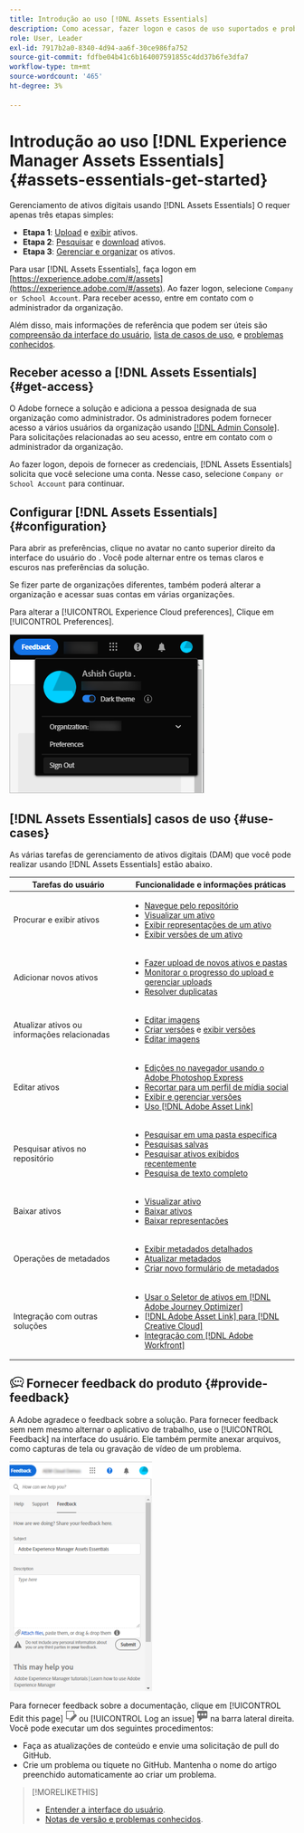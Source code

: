 ```yaml
---
title: Introdução ao uso [!DNL Assets Essentials]
description: Como acessar, fazer logon e casos de uso suportados e problemas conhecidos do [!DNL Assets Essentials].
role: User, Leader
exl-id: 7917b2a0-8340-4d94-aa6f-30ce986fa752
source-git-commit: fdfbe04b41c6b164007591855c4dd37b6fe3dfa7
workflow-type: tm+mt
source-wordcount: '465'
ht-degree: 3%

---
```


# Introdução ao uso [!DNL Experience Manager Assets Essentials] {#assets-essentials-get-started}

<!-- TBD: Make links for these steps. -->

Gerenciamento de ativos digitais usando [!DNL Assets Essentials] O requer apenas três etapas simples:

* **Etapa 1**: [Upload](/help/add-delete.md) e [exibir](/help/navigate-view.md) ativos.
* **Etapa 2**: [Pesquisar](/help/search.md) e [download](/help/manage-organize.md#download) ativos.
* **Etapa 3**: [Gerenciar e organizar](/help/manage-organize.md) os ativos.

Para usar [!DNL Assets Essentials], faça logon em [https://experience.adobe.com/#/assets](https://experience.adobe.com/#/assets). Ao fazer logon, selecione `Company or School Account`. Para receber acesso, entre em contato com o administrador da organização.

Além disso, mais informações de referência que podem ser úteis são [compreensão da interface do usuário](/help/navigate-view.md), [lista de casos de uso](#use-cases), <!-- TBD: [supported file types](/help/supported-file-formats.md), --> e [problemas conhecidos](/help/release-notes.md#known-issues).

## Receber acesso a [!DNL Assets Essentials] {#get-access}

O Adobe fornece a solução e adiciona a pessoa designada de sua organização como administrador. Os administradores podem fornecer acesso a vários usuários da organização usando [[!DNL Admin Console]](https://helpx.adobe.com/br/enterprise/using/admin-console.html). Para solicitações relacionadas ao seu acesso, entre em contato com o administrador da organização.

Ao fazer logon, depois de fornecer as credenciais, [!DNL Assets Essentials] solicita que você selecione uma conta. Nesse caso, selecione `Company or School Account` para continuar.

## Configurar [!DNL Assets Essentials] {#configuration}

Para abrir as preferências, clique no avatar no canto superior direito da interface do usuário do . Você pode alternar entre os temas claros e escuros nas preferências da solução.

Se fizer parte de organizações diferentes, também poderá alterar a organização e acessar suas contas em várias organizações.

Para alterar a [!UICONTROL Experience Cloud preferences], Clique em [!UICONTROL Preferences].

![Preferência de alternar tema escuro e claro](assets/theme-change.png)

## [!DNL Assets Essentials] casos de uso {#use-cases}

As várias tarefas de gerenciamento de ativos digitais (DAM) que você pode realizar usando [!DNL Assets Essentials] estão abaixo.

| Tarefas do usuário | Funcionalidade e informações práticas |
|-----|------|
| Procurar e exibir ativos | <ul> <li>[Navegue pelo repositório](/help/navigate-view.md#view-assets-and-details) </li> <li> [Visualizar um ativo](/help/navigate-view.md#preview-assets) <li> [Exibir representações de um ativo](/help/add-delete.md#renditions) </li> <li>[Exibir versões de um ativo](/help/manage-organize.md#view-versions)</li></ul> |
| Adicionar novos ativos | <ul> <li>[Fazer upload de novos ativos e pastas](/help/add-delete.md#add-assets)</li> <li>[Monitorar o progresso do upload e gerenciar uploads](/help/add-delete.md#upload-progress)</li> <li>[Resolver duplicatas](/help/add-delete.md#resolve-upload-fails)</li> </ul> |
| Atualizar ativos ou informações relacionadas | <ul> <li>[Editar imagens](/help/edit-images.md)</li> <li>[Criar versões](/help/manage-organize.md#create-versions) e [exibir versões](/help/manage-organize.md#view-versions)</li> <li>[Editar imagens](/help/edit-images.md)</li> </ul> |
| Editar ativos | <ul> <li>[Edições no navegador usando o Adobe Photoshop Express](/help/edit-images.md)</li> <li>[Recortar para um perfil de mídia social](/help/edit-images.md#crop-straighten-images)</li> <li>[Exibir e gerenciar versões](/help/manage-organize.md#view-versions)</li> <li>[Uso [!DNL Adobe Asset Link]](/help/integration.md#integrations)</ul></ul> |
| Pesquisar ativos no repositório | <ul> <li>[Pesquisar em uma pasta específica](/help/search.md#refine-search-results)</li> <li>[Pesquisas salvas](/help/search.md#saved-search)</li> <li>[Pesquisar ativos exibidos recentemente](/help/search.md)</li> <li>[Pesquisa de texto completo](/help/search.md) |
| Baixar ativos | <ul> <li> [Visualizar ativo](/help/navigate-view.md#preview-assets) </li> <li> [Baixar ativos](/help/manage-organize.md#download) <li> [Baixar representações](/help/add-delete.md#renditions) </li></ul> |
| Operações de metadados | <ul> <li>[Exibir metadados detalhados](/help/metadata.md) </li> <li> [Atualizar metadados](/help/metadata.md#update-metadata)</li> <li> [Criar novo formulário de metadados](/help/metadata.md#metadata-forms) </li> </ul> |
| Integração com outras soluções | <ul> <li>[Usar o Seletor de ativos em [!DNL Adobe Journey Optimizer]](/help/integration.md)</li> <li>[[!DNL Adobe Asset Link] para [!DNL Creative Cloud]](/help/integration.md)</li> <li>[Integração com [!DNL Adobe Workfront]](/help/integration.md)</li> </ul> |

<!--TBD: Merge the below rows in the table when the use cases are documented/available.

| How do I delete assets? | <ul> <li>[Delete assets](/help/manage-organize.md)</li> <li>Recover deleted assets</li> <li>Permanently delete assets</li> </ul> |
| How do I share assets or find shared assets? | <ul> <li>Shared by me</li> <li>Shared with me</li> <li>Share for comments and review</li> <li>Unshare assets</li> </ul> |
| How do I collaborate with others and get my assets reviewed | <ul> <li>Share for review</li> <li>Provide comments. Resolve and filter comments</li> <li>Annotations on images</li> <li>Assign tasks to specific users and prioritize</li> </ul> |

-->

## ![ícone de feedback](assets/do-not-localize/feedback-icon.png) Fornecer feedback do produto {#provide-feedback}

A Adobe agradece o feedback sobre a solução. Para fornecer feedback sem nem mesmo alternar o aplicativo de trabalho, use o [!UICONTROL Feedback] na interface do usuário. Ele também permite anexar arquivos, como capturas de tela ou gravação de vídeo de um problema.

![opção de feedback na interface](assets/feedback-panel.png)

Para fornecer feedback sobre a documentação, clique em [!UICONTROL Edit this page] ![editar a página](assets/do-not-localize/edit-page.png) ou [!UICONTROL Log an issue] ![criar um problema do GitHub](assets/do-not-localize/github-issue.png) na barra lateral direita. Você pode executar um dos seguintes procedimentos:

* Faça as atualizações de conteúdo e envie uma solicitação de pull do GitHub.
* Crie um problema ou tíquete no GitHub. Mantenha o nome do artigo preenchido automaticamente ao criar um problema.

>[!MORELIKETHIS]
>
>* [Entender a interface do usuário](/help/navigate-view.md).
>* [Notas de versão e problemas conhecidos](/help/release-notes.md).


<!-- TBD: 
>* [Supported file types](/help/supported-file-formats.md).
-->
